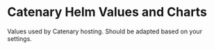 # Catenary Helm Values and Charts

Values used by Catenary hosting. Should be adapted based on your settings.